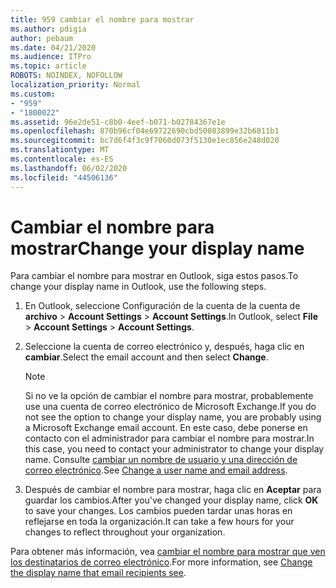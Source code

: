 ```yaml
---
title: 959 cambiar el nombre para mostrar
ms.author: pdigia
author: pebaum
ms.date: 04/21/2020
ms.audience: ITPro
ms.topic: article
ROBOTS: NOINDEX, NOFOLLOW
localization_priority: Normal
ms.custom:
- "959"
- "1800022"
ms.assetid: 96e2de51-c8b0-4eef-b071-b02784367e1e
ms.openlocfilehash: 870b96cf04e69722690cbd50083899e32b6811b1
ms.sourcegitcommit: bc7d6f4f3c9f7060d073f5130e1ec856e248d020
ms.translationtype: MT
ms.contentlocale: es-ES
ms.lasthandoff: 06/02/2020
ms.locfileid: "44506136"
---
```

# <a name="change-your-display-name"></a><span data-ttu-id="638d0-102">Cambiar el nombre para mostrar</span><span class="sxs-lookup"><span data-stu-id="638d0-102">Change your display name</span></span>
  
<span data-ttu-id="638d0-103">Para cambiar el nombre para mostrar en Outlook, siga estos pasos.</span><span class="sxs-lookup"><span data-stu-id="638d0-103">To change your display name in Outlook, use the following steps.</span></span>
  
1. <span data-ttu-id="638d0-104">En Outlook, seleccione Configuración de la cuenta de la cuenta de **archivo** \> **Account Settings** \> **Account Settings**.</span><span class="sxs-lookup"><span data-stu-id="638d0-104">In Outlook, select **File** \> **Account Settings** \> **Account Settings**.</span></span>

2. <span data-ttu-id="638d0-105">Seleccione la cuenta de correo electrónico y, después, haga clic en **cambiar**.</span><span class="sxs-lookup"><span data-stu-id="638d0-105">Select the email account and then select **Change**.</span></span>

    > [!NOTE]
    > <span data-ttu-id="638d0-106">Si no ve la opción de cambiar el nombre para mostrar, probablemente use una cuenta de correo electrónico de Microsoft Exchange.</span><span class="sxs-lookup"><span data-stu-id="638d0-106">If you do not see the option to change your display name, you are probably using a Microsoft Exchange email account.</span></span> <span data-ttu-id="638d0-107">En este caso, debe ponerse en contacto con el administrador para cambiar el nombre para mostrar.</span><span class="sxs-lookup"><span data-stu-id="638d0-107">In this case, you need to contact your administrator to change your display name.</span></span> <span data-ttu-id="638d0-108">Consulte [cambiar un nombre de usuario y una dirección de correo electrónico](https://docs.microsoft.com/microsoft-365/admin/add-users/change-a-user-name-and-email-address).</span><span class="sxs-lookup"><span data-stu-id="638d0-108">See [Change a user name and email address](https://docs.microsoft.com/microsoft-365/admin/add-users/change-a-user-name-and-email-address).</span></span>
  
3. <span data-ttu-id="638d0-109">Después de cambiar el nombre para mostrar, haga clic en **Aceptar** para guardar los cambios.</span><span class="sxs-lookup"><span data-stu-id="638d0-109">After you've changed your display name, click **OK** to save your changes.</span></span> <span data-ttu-id="638d0-110">Los cambios pueden tardar unas horas en reflejarse en toda la organización.</span><span class="sxs-lookup"><span data-stu-id="638d0-110">It can take a few hours for your changes to reflect throughout your organization.</span></span>

<span data-ttu-id="638d0-111">Para obtener más información, vea [cambiar el nombre para mostrar que ven los destinatarios de correo electrónico](https://support.office.com/article/2b53331a-ba2a-4803-88dc-ac9fe376c8a9.aspx).</span><span class="sxs-lookup"><span data-stu-id="638d0-111">For more information, see [Change the display name that email recipients see](https://support.office.com/article/2b53331a-ba2a-4803-88dc-ac9fe376c8a9.aspx).</span></span>
  